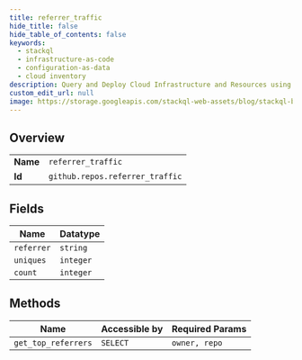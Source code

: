 ```yaml
---
title: referrer_traffic
hide_title: false
hide_table_of_contents: false
keywords:
  - stackql
  - infrastructure-as-code
  - configuration-as-data
  - cloud inventory
description: Query and Deploy Cloud Infrastructure and Resources using SQL
custom_edit_url: null
image: https://storage.googleapis.com/stackql-web-assets/blog/stackql-blog-post-featured-image.png
---
```

  
    

## Overview
<table><tbody>
<tr><td><b>Name</b></td><td><code>referrer_traffic</code></td></tr>
<tr><td><b>Id</b></td><td><code>github.repos.referrer_traffic</code></td></tr>
</tbody></table>

## Fields
| Name | Datatype |
| ---- | -------- |
| `referrer` | `string` |
| `uniques` | `integer` |
| `count` | `integer` |
## Methods
| Name | Accessible by | Required Params |
| ---- | ------------- | --------------- |
| `get_top_referrers` | `SELECT` | `owner, repo` |
